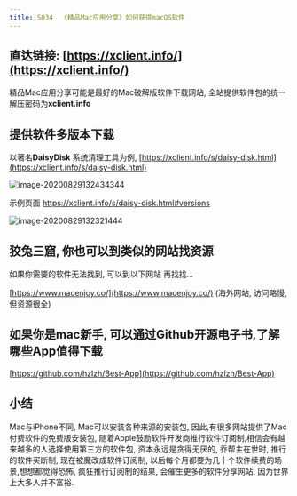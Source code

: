 ```yaml
---
title: S034  《精品Mac应用分享》如何获得macOS软件
---
```




## 直达链接: [https://xclient.info/](https://xclient.info/)

精品Mac应用分享可能是最好的Mac破解版软件下载网站, 全站提供软件包的统一解压密码为**xclient.info**



## 提供软件多版本下载



以著名**DaisyDisk** 系统清理工具为例, [https://xclient.info/s/daisy-disk.html](https://xclient.info/s/daisy-disk.html)

![image-20200829132434344](https://www.v2fy.com/asset/0i/OnlineToolsBook/OnlineToolsBookMD/S034_macos_soft.assets/image-20200829132434344.png)

示例页面 https://xclient.info/s/daisy-disk.html#versions

![image-20200829132321444](https://www.v2fy.com/asset/0i/OnlineToolsBook/OnlineToolsBookMD/S034_macos_soft.assets/image-20200829132321444.png)



##  狡兔三窟, 你也可以到类似的网站找资源

如果你需要的软件无法找到, 可以到以下网站 再找找...

[https://www.macenjoy.co/](https://www.macenjoy.co/) (海外网站, 访问略慢, 但资源很全)



## 如果你是mac新手, 可以通过Github开源电子书,了解哪些App值得下载



[https://github.com/hzlzh/Best-App](https://github.com/hzlzh/Best-App)



## 小结



Mac与iPhone不同, Mac可以安装各种来源的安装包, 因此,有很多网站提供了Mac付费软件的免费版安装包, 随着Apple鼓励软件开发商推行软件订阅制,相信会有越来越多的人选择使用第三方的软件包, 资本永远是贪得无厌的, 乔帮主在世时, 推行的软件买断制, 现在被魔改成软件订阅制, 以后每个月都要为几十个软件续费的场景,想想都觉得恐怖, 疯狂推行订阅制的结果, 会催生更多的软件分享网站, 因为世界上大多人并不富裕. 